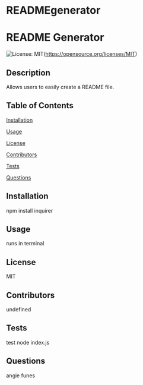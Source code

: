 # READMEgenerator
# README Generator
![License: MIT](https://img.shields.io/badge/License-MIT-yellow.svg)(https://opensource.org/licenses/MIT)

## Description
Allows users to easily create a README file.

## Table of Contents 
[Installation](#installation)

[Usage](#usage)

[License](#license)

[Contributors](#contributors)

[Tests](#tests)

[Questions](#questions)

## Installation
npm install inquirer 

## Usage
runs in terminal 

## License
MIT

## Contributors
undefined

## Tests
test node index.js

## Questions
angie funes
